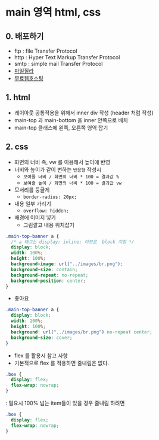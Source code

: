 # main 영역 html, css

## 0. 배포하기

- ftp : file Transfer Protocol
- http : Hyper Text Markup Transfer Protocol
- smtp : simple mail Transfer Protocol
- [파일질라](https://filezilla-project.org/)
- [무료웹호스팅](https://www.dothome.co.kr/)

## 1. html

- 레이아웃 공통적용을 위해서 inner div 작성 (header 처럼 작성)
- main-top 과 main-bottom 을 inner 안쪽으로 배치
- main-top 클래스에 왼쪽, 오른쪽 영역 잡기

## 2. css

- 화면의 너비 즉, vw 를 이용해서 높이에 반영
- 너비와 높이가 같이 변하는 `반응형` 작성시
  - `보여줄 너비 / 화면의 너비 * 100 = 결과값 %`
  - `보여줄 높이 / 화면의 너비 * 100 = 결과값 vw`
- 모서리를 둥글게
  - `border-radius: 20px;`
- 내용 일부 가리기
  - `overflow: hidden;`
- 배경에 이미지 넣기
  - 그림깔고 내용 위치잡기

```css
.main-top-banner a {
  /* a 태그는 display: inline; 이므로  block 지정 */
  display: block;
  width: 100%;
  height: 100%;
  background-image: url("../images/br.png");
  background-size: contain;
  background-repeat: no-repeat;
  background-position: center;
}
```

- 좋아요

```css
.main-top-banner a {
  display: block;
  width: 100%;
  height: 100%;
  background: url("../images/br.png") no-repeat center;
  background-size: cover;
}
```

- flex 를 활용시 참고 사항
- 기본적으로 flex 를 적용하면 줄내림은 없다.

```css
.box {
  display: flex;
  flex-wrap: nowrap;
}
```

: 필요시 100% 넘는 item들이 있을 경우 줄내림 하려면

```css
.box {
  display: flex;
  flex-wrap: nowrap;
}
```
